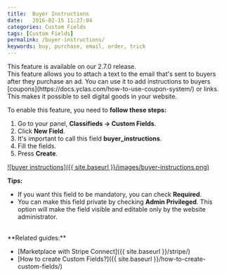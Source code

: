 ```yaml
---
title:  Buyer Instructions 
date:   2016-02-15 11:27:04
categories: Custom Fields
tags: [Custom Fields]
permalink: /buyer-instructions/
keywords: buy, purchase, email, order, trick
---
```

<div class="alert alert-warning">
<strong><i class="glyphicon glyphicon-warning-sign"></i> </strong> This feature is available on our 2.7.0 release.
</div>
This feature allows you to attach a text to the email that's sent to buyers after they purchase an ad. You can use it to add instructions to buyers [coupons](https://docs.yclas.com/how-to-use-coupon-system/) or links. This makes it possible to sell digital goods in your website.

To enable this feature, you need to **follow these steps:**

1. Go to your panel, **Classifieds -> Custom Fields**.
2. Click **New Field**.
3. It's important to call this field **buyer_instructions**.
4. Fill the fields.
5. Press **Create**.

<a href="//docs.yclas.com/images/buyer-instructions.png" class="thumbnail gallery-item" data-gallery>
![buyer instructions]({{ site.baseurl }}/images/buyer-instructions.png)
</a>

**Tips:**

+ If you want this field to be mandatory, you can check **Required**.
+ You can make this field private by checking **Admin Privileged**. This option will make the field visible and editable only by the website administrator.

<br>
**Related guides:**

* [Marketplace with Stripe Connect]({{ site.baseurl }}/stripe/)
* [How to create Custom Fields?]({{ site.baseurl }}/how-to-create-custom-fields/)



